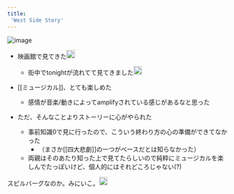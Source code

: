 ```yaml
---
title:
 'West Side Story'
---
```


![image](https://pics.filmaffinity.com/West_Side_Story-808999756-large.jpg)
- 映画館で見てきた<img src='https://scrapbox.io/api/pages/blu3mo-public/blu3mo/icon' alt='blu3mo.icon' height="19.5"/>
    - 街中でtonightが流れてて見てきました<img src='https://scrapbox.io/api/pages/blu3mo-public/kaya/icon' alt='kaya.icon' height="19.5"/>

- [[ミュージカル]]、とても楽しめた
    - 感情が音楽/動きによってamplifyされている感じがあるなと思った
- ただ、そんなことよりストーリーに心がやられた
    - 事前知識0で見に行ったので、こういう終わり方の心の準備ができてなかった
        - （まさか[[四大悲劇]]の一つがベースだとは知らなかった）
    - 両親はそのあたり知った上で見てたらしいので純粋にミュージカルを楽しんでたっぽいけど、個人的にはそれどころじゃない(?)

スピルバーグなのか。みにいこ。<img src='https://scrapbox.io/api/pages/blu3mo-public/rickshinmi/icon' alt='rickshinmi.icon' height="19.5"/>
